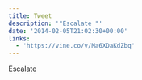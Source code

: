 ```yaml
---
title: Tweet
description: '"Escalate "'
date: '2014-02-05T21:02:30+00:00'
links:
  - 'https://vine.co/v/Ma6XDaKdZbq'
---
```

Escalate 
